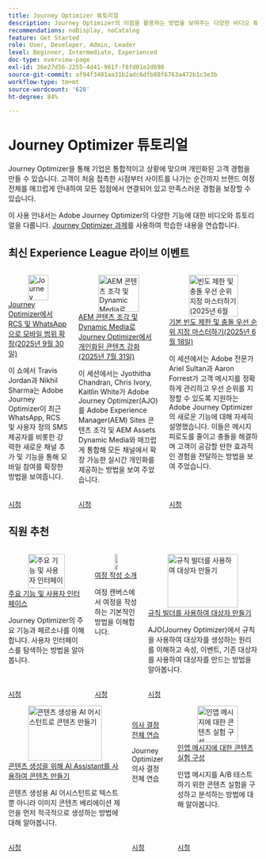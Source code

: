 ```yaml
---
title: Journey Optimizer 튜토리얼
description: Journey Optimizer의 이점을 활용하는 방법을 보여주는 다양한 비디오 튜토리얼이 있습니다.
recommendations: noDisplay, noCatalog
feature: Get Started
role: User, Developer, Admin, Leader
level: Beginner, Intermediate, Experienced
doc-type: overview-page
exl-id: 36e27d56-2255-4d41-961f-f8fd01e2d698
source-git-commit: af94f3401aa31b2adc6dfb88f6763a472b1c3e3b
workflow-type: tm+mt
source-wordcount: '628'
ht-degree: 84%

---
```



# Journey Optimizer 튜토리얼

Journey Optimizer을 통해 기업은 통합적이고 상황에 맞으며 개인화된 고객 경험을 만들 수 있습니다. 고객이 처음 접촉한 시점부터 사이트를 나가는 순간까지 브랜드 여정 전체를 매끄럽게 안내하여 모든 접점에서 연결되어 있고 만족스러운 경험을 보장할 수 있습니다.

이 사용 안내서는 Adobe Journey Optimizer의 다양한 기능에 대한 비디오와 튜토리얼을 다룹니다. [Journey Optimizer 과제](https://experienceleague.adobe.com/ko/docs/journey-optimizer-learn/challenges/introduction-and-prerequisites)를 사용하여 학습한 내용을 연습합니다.

<div id="recs-overview-body-1"></div>
<div id="recs-overview-body-2"></div>
<div id="recs-overview-body-3"></div>
<div id="recs-overview-body-4"></div>
<div id="recs-overview-body-5"></div>
<div id="recs-overview-body-6"></div>



## 최신 Experience League 라이브 이벤트

<!-- CARDS
* https://experienceleague.adobe.com/en/docs/events/experience-league-live-recordings/episodes/exl-live-episode-09-30-25
    {title = Expand your mobile reach with RCS and WhatsApp in Journey Optimizer (September 30th 2025)}
    {description = IN this show Travis Jordan and Nikhil Sharma demonstrate how Adobe Journey Optimizer has recently expanded mobile engagement with powerful new channel additions and functionality, including WhatsApp, RCS, and Custom SMS Provider.}
* https://experienceleague.adobe.com/en/docs/events/experience-league-live-recordings/episodes/exl-live-episode-07-31-25
    {title = Fueling Personalized Content in Journey Optimizer with AEM Content Fragments and Dynamic Media (July 31 2025)}
    {description = In this session, Jyothitha Chandran, Chris Ivory, and Kaitlin White showcased how Adobe Journey Optimizer (AJO) integrates seamlessly with Adobe Experience Manager (AEM) Sites Content Fragments and AEM Assets Dynamic Media to deliver scalable, real-time personalization across every channel.}
* https://experienceleague.adobe.com/en/docs/events/experience-league-live-recordings/episodes/exl-live-episode-06-18-25
  {title = Master Frequency Capping & Conflict Prioritization (June 18, 2025)}
  {description = In this session, Adobe experts Ariel Sultan and Aaron Forrest dove into new features in Adobe Journey Optimizer to help you govern and prioritize customer messages with precision. They showed how to reduce messaging fatigue, resolve conflicts, and deliver impactful experiences that resonate. }
-->
<!-- START CARDS HTML - DO NOT MODIFY BY HAND -->
<div class="columns">
    <div class="column is-half-tablet is-half-desktop is-one-third-widescreen" aria-label="Expand your mobile reach with RCS and WhatsApp in Journey Optimizer (September 30th 2025)">
        <div class="card" style="height: 100%; display: flex; flex-direction: column; height: 100%;">
            <div class="card-image">
                <figure class="image x-is-16by9">
                    <a href="https://experienceleague.adobe.com/en/docs/events/experience-league-live-recordings/episodes/exl-live-episode-09-30-25" title="Journey Optimizer에서 RCS 및 WhatsApp을 통해 모바일 범위 확장(2025년 9월 30일)" target="_blank" rel="referrer">
                        <img class="is-bordered-r-small" src="https://video.tv.adobe.com/v/3475370/?format=jpeg&nocache=1759529951745" alt="Journey Optimizer에서 RCS 및 WhatsApp을 통해 모바일 범위 확장(2025년 9월 30일)"
                             style="width: 100%; aspect-ratio: 16 / 9; object-fit: cover; overflow: hidden; display: block; margin: auto;">
                    </a>
                </figure>
            </div>
            <div class="card-content is-padded-small" style="display: flex; flex-direction: column; flex-grow: 1; justify-content: space-between;">
                <div class="top-card-content">
                    <p class="headline is-size-6 has-text-weight-bold">
                        <a href="https://experienceleague.adobe.com/en/docs/events/experience-league-live-recordings/episodes/exl-live-episode-09-30-25" target="_blank" rel="referrer" title="Journey Optimizer에서 RCS 및 WhatsApp을 통해 모바일 범위 확장(2025년 9월 30일)">Journey Optimizer에서 RCS 및 WhatsApp으로 모바일 범위 확장(2025년 9월 30일)</a>
                    </p>
                    <p class="is-size-6">이 쇼에서 Travis Jordan과 Nikhil Sharma는 Adobe Journey Optimizer이 최근 WhatsApp, RCS 및 사용자 정의 SMS 제공자를 비롯한 강력한 새로운 채널 추가 및 기능을 통해 모바일 참여를 확장한 방법을 보여줍니다.</p>
                </div>
                <a href="https://experienceleague.adobe.com/en/docs/events/experience-league-live-recordings/episodes/exl-live-episode-09-30-25" target="_blank" rel="referrer" class="spectrum-Button spectrum-Button--outline spectrum-Button--primary spectrum-Button--sizeM" style="align-self: flex-start; margin-top: 1rem;">
                    <span class="spectrum-Button-label has-no-wrap has-text-weight-bold">시청</span>
                </a>
            </div>
        </div>
    </div>
    <div class="column is-half-tablet is-half-desktop is-one-third-widescreen" aria-label="Fueling Personalized Content in Journey Optimizer with AEM Content Fragments and Dynamic Media (July 31 2025)">
        <div class="card" style="height: 100%; display: flex; flex-direction: column; height: 100%;">
            <div class="card-image">
                <figure class="image x-is-16by9">
                    <a href="https://experienceleague.adobe.com/ko/docs/events/experience-league-live-recordings/episodes/exl-live-episode-07-31-25" title="AEM 콘텐츠 조각 및 Dynamic Media로 Journey Optimizer에서 개인화된 콘텐츠 강화(2025년 7월 31일)" target="_blank" rel="referrer">
                        <img class="is-bordered-r-small" src="https://video.tv.adobe.com/v/3470355/?format=jpeg&nocache=1759529951721" alt="AEM 콘텐츠 조각 및 Dynamic Media로 Journey Optimizer에서 개인화된 콘텐츠 강화(2025년 7월 31일)"
                             style="width: 100%; aspect-ratio: 16 / 9; object-fit: cover; overflow: hidden; display: block; margin: auto;">
                    </a>
                </figure>
            </div>
            <div class="card-content is-padded-small" style="display: flex; flex-direction: column; flex-grow: 1; justify-content: space-between;">
                <div class="top-card-content">
                    <p class="headline is-size-6 has-text-weight-bold">
                        <a href="https://experienceleague.adobe.com/ko/docs/events/experience-league-live-recordings/episodes/exl-live-episode-07-31-25" target="_blank" rel="referrer" title="AEM 콘텐츠 조각 및 Dynamic Media로 Journey Optimizer에서 개인화된 콘텐츠 강화(2025년 7월 31일)">AEM 콘텐츠 조각 및 Dynamic Media로 Journey Optimizer에서 개인화된 콘텐츠 강화(2025년 7월 31일)</a>
                    </p>
                    <p class="is-size-6">이 세션에서는 Jyothitha Chandran, Chris Ivory, Kaitlin White가 Adobe Journey Optimizer(AJO)를 Adobe Experience Manager(AEM) Sites 콘텐츠 조각 및 AEM Assets Dynamic Media와 매끄럽게 통합해 모든 채널에서 확장 가능한 실시간 개인화를 제공하는 방법을 보여 주었습니다.</p>
                </div>
                <a href="https://experienceleague.adobe.com/ko/docs/events/experience-league-live-recordings/episodes/exl-live-episode-07-31-25" target="_blank" rel="referrer" class="spectrum-Button spectrum-Button--outline spectrum-Button--primary spectrum-Button--sizeM" style="align-self: flex-start; margin-top: 1rem;">
                    <span class="spectrum-Button-label has-no-wrap has-text-weight-bold">시청</span>
                </a>
            </div>
        </div>
    </div>
    <div class="column is-half-tablet is-half-desktop is-one-third-widescreen" aria-label="Master Frequency Capping & Conflict Prioritization (June 18, 2025)">
        <div class="card" style="height: 100%; display: flex; flex-direction: column; height: 100%;">
            <div class="card-image">
                <figure class="image x-is-16by9">
                    <a href="https://experienceleague.adobe.com/ko/docs/events/experience-league-live-recordings/episodes/exl-live-episode-06-18-25" title="빈도 제한 및 충돌 우선 순위 지정 마스터하기(2025년 6월 18일)" target="_blank" rel="referrer">
                        <img class="is-bordered-r-small" src="https://video.tv.adobe.com/v/3464052/?format=jpeg&nocache=1759529951755" alt="빈도 제한 및 충돌 우선 순위 지정 마스터하기(2025년 6월 18일)"
                             style="width: 100%; aspect-ratio: 16 / 9; object-fit: cover; overflow: hidden; display: block; margin: auto;">
                    </a>
                </figure>
            </div>
            <div class="card-content is-padded-small" style="display: flex; flex-direction: column; flex-grow: 1; justify-content: space-between;">
                <div class="top-card-content">
                    <p class="headline is-size-6 has-text-weight-bold">
                        <a href="https://experienceleague.adobe.com/ko/docs/events/experience-league-live-recordings/episodes/exl-live-episode-06-18-25" target="_blank" rel="referrer" title="빈도 제한 및 충돌 우선 순위 지정 마스터하기(2025년 6월 18일)">기본 빈도 제한 및 충돌 우선 순위 지정 마스터하기(2025년 6월 18일)</a>
                    </p>
                    <p class="is-size-6">이 세션에서는 Adobe 전문가 Ariel Sultan과 Aaron Forrest가 고객 메시지를 정확하게 관리하고 우선 순위를 지정할 수 있도록 지원하는 Adobe Journey Optimizer의 새로운 기능에 대해 자세히 설명했습니다. 이들은 메시지 피로도를 줄이고 충돌을 해결하며 고객이 공감할 만한 효과적인 경험을 전달하는 방법을 보여 주었습니다.</p>
                </div>
                <a href="https://experienceleague.adobe.com/ko/docs/events/experience-league-live-recordings/episodes/exl-live-episode-06-18-25" target="_blank" rel="referrer" class="spectrum-Button spectrum-Button--outline spectrum-Button--primary spectrum-Button--sizeM" style="align-self: flex-start; margin-top: 1rem;">
                    <span class="spectrum-Button-label has-no-wrap has-text-weight-bold">시청</span>
                </a>
            </div>
        </div>
    </div>
</div>
<!-- END CARDS HTML - DO NOT MODIFY BY HAND -->

<div id="staff-picks-section">

## 직원 추천

<!-- CARDS
* https://experienceleague.adobe.com/en/docs/journey-optimizer-learn/tutorials/introduction-to-journey-optimizer/key-capabilities-and-user-interface
* https://experienceleague.adobe.com/en/docs/journey-optimizer-learn/tutorials/create-journeys/introduction-to-building-a-journey
* https://experienceleague.adobe.com/en/docs/journey-optimizer-learn/tutorials/profiles-audiences-subscriptions/create-audiences-using-the-rule-builder
-->
<!-- START CARDS HTML - DO NOT MODIFY BY HAND -->
<div class="columns">
    <div class="column is-half-tablet is-half-desktop is-one-third-widescreen" aria-label="Key capabilities and the user interface">
        <div class="card" style="height: 100%; display: flex; flex-direction: column; height: 100%;">
            <div class="card-image">
                <figure class="image x-is-16by9">
                    <a href="https://experienceleague.adobe.com/ko/docs/journey-optimizer-learn/tutorials/introduction-to-journey-optimizer/key-capabilities-and-user-interface" title="주요 기능 및 사용자 인터페이스" target="_blank" rel="referrer">
                        <img class="is-bordered-r-small" src="https://video.tv.adobe.com/v/3424995?format=jpeg&nocache=1759529952337" alt="주요 기능 및 사용자 인터페이스"
                             style="width: 100%; aspect-ratio: 16 / 9; object-fit: cover; overflow: hidden; display: block; margin: auto;">
                    </a>
                </figure>
            </div>
            <div class="card-content is-padded-small" style="display: flex; flex-direction: column; flex-grow: 1; justify-content: space-between;">
                <div class="top-card-content">
                    <p class="headline is-size-6 has-text-weight-bold">
                        <a href="https://experienceleague.adobe.com/ko/docs/journey-optimizer-learn/tutorials/introduction-to-journey-optimizer/key-capabilities-and-user-interface" target="_blank" rel="referrer" title="주요 기능 및 사용자 인터페이스">주요 기능 및 사용자 인터페이스</a>
                    </p>
                    <p class="is-size-6">Journey Optimizer의 주요 기능과 페르소나를 이해합니다. 사용자 인터페이스를 탐색하는 방법을 알아봅니다.</p>
                </div>
                <a href="https://experienceleague.adobe.com/ko/docs/journey-optimizer-learn/tutorials/introduction-to-journey-optimizer/key-capabilities-and-user-interface" target="_blank" rel="referrer" class="spectrum-Button spectrum-Button--outline spectrum-Button--primary spectrum-Button--sizeM" style="align-self: flex-start; margin-top: 1rem;">
                    <span class="spectrum-Button-label has-no-wrap has-text-weight-bold">시청</span>
                </a>
            </div>
        </div>
    </div>
    <div class="column is-half-tablet is-half-desktop is-one-third-widescreen" aria-label="Introduction to building a journey">
        <div class="card" style="height: 100%; display: flex; flex-direction: column; height: 100%;">
            <div class="card-image">
                <figure class="image x-is-16by9">
                    <a href="https://experienceleague.adobe.com/ko/docs/journey-optimizer-learn/tutorials/create-journeys/introduction-to-building-a-journey" title="여정 작성 소개" target="_blank" rel="referrer">
                        <img class="is-bordered-r-small" src="https://video.tv.adobe.com/v/3424996?format=jpeg&nocache=1759529952348" alt="여정 작성 소개"
                             style="width: 100%; aspect-ratio: 16 / 9; object-fit: cover; overflow: hidden; display: block; margin: auto;">
                    </a>
                </figure>
            </div>
            <div class="card-content is-padded-small" style="display: flex; flex-direction: column; flex-grow: 1; justify-content: space-between;">
                <div class="top-card-content">
                    <p class="headline is-size-6 has-text-weight-bold">
                        <a href="https://experienceleague.adobe.com/ko/docs/journey-optimizer-learn/tutorials/create-journeys/introduction-to-building-a-journey" target="_blank" rel="referrer" title="여정 작성 소개">여정 작성 소개</a>
                    </p>
                    <p class="is-size-6">여정 캔버스에서 여정을 작성하는 기본적인 방법을 이해합니다.</p>
                </div>
                <a href="https://experienceleague.adobe.com/ko/docs/journey-optimizer-learn/tutorials/create-journeys/introduction-to-building-a-journey" target="_blank" rel="referrer" class="spectrum-Button spectrum-Button--outline spectrum-Button--primary spectrum-Button--sizeM" style="align-self: flex-start; margin-top: 1rem;">
                    <span class="spectrum-Button-label has-no-wrap has-text-weight-bold">시청</span>
                </a>
            </div>
        </div>
    </div>
    <div class="column is-half-tablet is-half-desktop is-one-third-widescreen" aria-label="Create an audience using the rule builder">
        <div class="card" style="height: 100%; display: flex; flex-direction: column; height: 100%;">
            <div class="card-image">
                <figure class="image x-is-16by9">
                    <a href="https://experienceleague.adobe.com/ko/docs/journey-optimizer-learn/tutorials/profiles-audiences-subscriptions/create-audiences-using-the-rule-builder" title="규칙 빌더를 사용하여 대상자 만들기" target="_blank" rel="referrer">
                        <img class="is-bordered-r-small" src="https://video.tv.adobe.com/v/3425020?format=jpeg&nocache=1759529952343" alt="규칙 빌더를 사용하여 대상자 만들기"
                             style="width: 100%; aspect-ratio: 16 / 9; object-fit: cover; overflow: hidden; display: block; margin: auto;">
                    </a>
                </figure>
            </div>
            <div class="card-content is-padded-small" style="display: flex; flex-direction: column; flex-grow: 1; justify-content: space-between;">
                <div class="top-card-content">
                    <p class="headline is-size-6 has-text-weight-bold">
                        <a href="https://experienceleague.adobe.com/ko/docs/journey-optimizer-learn/tutorials/profiles-audiences-subscriptions/create-audiences-using-the-rule-builder" target="_blank" rel="referrer" title="규칙 빌더를 사용하여 대상자 만들기">규칙 빌더를 사용하여 대상자 만들기</a>
                    </p>
                    <p class="is-size-6">AJO(Journey Optimizer)에서 규칙을 사용하여 대상자를 생성하는 원리를 이해하고 속성, 이벤트, 기존 대상자를 사용하여 대상자를 만드는 방법을 알아봅니다.</p>
                </div>
                <a href="https://experienceleague.adobe.com/ko/docs/journey-optimizer-learn/tutorials/profiles-audiences-subscriptions/create-audiences-using-the-rule-builder" target="_blank" rel="referrer" class="spectrum-Button spectrum-Button--outline spectrum-Button--primary spectrum-Button--sizeM" style="align-self: flex-start; margin-top: 1rem;">
                    <span class="spectrum-Button-label has-no-wrap has-text-weight-bold">시청</span>
                </a>
            </div>
        </div>
    </div>
</div>
<!-- END CARDS HTML - DO NOT MODIFY BY HAND -->

<!-- CARDS
* https://experienceleague.adobe.com/en/docs/journey-optimizer-learn/tutorials/content-management/ai-assistant/create-content-using-ai-assistant-for-content-generation
* https://experienceleague.adobe.com/en/docs/journey-optimizer-learn/tutorials/decision-capabilities/decisioning/decisioning-end-to-end
* https://experienceleague.adobe.com/en/docs/journey-optimizer-learn/tutorials/channels/in-app-channel/content-experiments-for-in-app-messages
-->
<!-- START CARDS HTML - DO NOT MODIFY BY HAND -->
<div class="columns">
    <div class="column is-half-tablet is-half-desktop is-one-third-widescreen" aria-label="Create Content Using AI Assistant for Content Generation">
        <div class="card" style="height: 100%; display: flex; flex-direction: column; height: 100%;">
            <div class="card-image">
                <figure class="image x-is-16by9">
                    <a href="https://experienceleague.adobe.com/ko/docs/journey-optimizer-learn/tutorials/content-management/ai-assistant/create-content-using-ai-assistant-for-content-generation" title="콘텐츠 생성용 AI 어시스턴트로 콘텐츠 만들기" target="_blank" rel="referrer">
                        <img class="is-bordered-r-small" src="https://video.tv.adobe.com/v/3434635/?format=jpeg&nocache=1759529953102" alt="콘텐츠 생성용 AI 어시스턴트로 콘텐츠 만들기"
                             style="width: 100%; aspect-ratio: 16 / 9; object-fit: cover; overflow: hidden; display: block; margin: auto;">
                    </a>
                </figure>
            </div>
            <div class="card-content is-padded-small" style="display: flex; flex-direction: column; flex-grow: 1; justify-content: space-between;">
                <div class="top-card-content">
                    <p class="headline is-size-6 has-text-weight-bold">
                        <a href="https://experienceleague.adobe.com/ko/docs/journey-optimizer-learn/tutorials/content-management/ai-assistant/create-content-using-ai-assistant-for-content-generation" target="_blank" rel="referrer" title="콘텐츠 생성용 AI 어시스턴트로 콘텐츠 만들기">콘텐츠 생성을 위해 AI Assistant를 사용하여 콘텐츠 만들기</a>
                    </p>
                    <p class="is-size-6">콘텐츠 생성용 AI 어시스턴트로 텍스트뿐 아니라 이미지 콘텐츠 베리에이션 제안을 먼저 적극적으로 생성하는 방법에 대해 알아봅니다.</p>
                </div>
                <a href="https://experienceleague.adobe.com/ko/docs/journey-optimizer-learn/tutorials/content-management/ai-assistant/create-content-using-ai-assistant-for-content-generation" target="_blank" rel="referrer" class="spectrum-Button spectrum-Button--outline spectrum-Button--primary spectrum-Button--sizeM" style="align-self: flex-start; margin-top: 1rem;">
                    <span class="spectrum-Button-label has-no-wrap has-text-weight-bold">시청</span>
                </a>
            </div>
        </div>
    </div>
    <div class="column is-half-tablet is-half-desktop is-one-third-widescreen" aria-label="Decisioning end-to-end walkthrough">
        <div class="card" style="height: 100%; display: flex; flex-direction: column; height: 100%;">
            <div class="card-image">
                <figure class="image x-is-16by9">
                    <a href="https://experienceleague.adobe.com/ko/docs/journey-optimizer-learn/tutorials/decision-capabilities/decisioning/decisioning-end-to-end" title="의사 결정 전체 연습" target="_blank" rel="referrer">
                        <img class="is-bordered-r-small" src="https://video.tv.adobe.com/v/3451100/?format=jpeg&nocache=1759529953093" alt="의사 결정 전체 연습"
                             style="width: 100%; aspect-ratio: 16 / 9; object-fit: cover; overflow: hidden; display: block; margin: auto;">
                    </a>
                </figure>
            </div>
            <div class="card-content is-padded-small" style="display: flex; flex-direction: column; flex-grow: 1; justify-content: space-between;">
                <div class="top-card-content">
                    <p class="headline is-size-6 has-text-weight-bold">
                        <a href="https://experienceleague.adobe.com/ko/docs/journey-optimizer-learn/tutorials/decision-capabilities/decisioning/decisioning-end-to-end" target="_blank" rel="referrer" title="의사 결정 전체 연습">의사 결정 전체 연습</a>
                    </p>
                    <p class="is-size-6">Journey Optimizer 의사 결정 전체 연습</p>
                </div>
                <a href="https://experienceleague.adobe.com/ko/docs/journey-optimizer-learn/tutorials/decision-capabilities/decisioning/decisioning-end-to-end" target="_blank" rel="referrer" class="spectrum-Button spectrum-Button--outline spectrum-Button--primary spectrum-Button--sizeM" style="align-self: flex-start; margin-top: 1rem;">
                    <span class="spectrum-Button-label has-no-wrap has-text-weight-bold">시청</span>
                </a>
            </div>
        </div>
    </div>
    <div class="column is-half-tablet is-half-desktop is-one-third-widescreen" aria-label="Configure content experiments for in-app messages">
        <div class="card" style="height: 100%; display: flex; flex-direction: column; height: 100%;">
            <div class="card-image">
                <figure class="image x-is-16by9">
                    <a href="https://experienceleague.adobe.com/ko/docs/journey-optimizer-learn/tutorials/channels/in-app-channel/content-experiments-for-in-app-messages" title="인앱 메시지에 대한 콘텐츠 실험 구성" target="_blank" rel="referrer">
                        <img class="is-bordered-r-small" src="https://video.tv.adobe.com/v/3419898/?format=jpeg&nocache=1759529953110" alt="인앱 메시지에 대한 콘텐츠 실험 구성"
                             style="width: 100%; aspect-ratio: 16 / 9; object-fit: cover; overflow: hidden; display: block; margin: auto;">
                    </a>
                </figure>
            </div>
            <div class="card-content is-padded-small" style="display: flex; flex-direction: column; flex-grow: 1; justify-content: space-between;">
                <div class="top-card-content">
                    <p class="headline is-size-6 has-text-weight-bold">
                        <a href="https://experienceleague.adobe.com/ko/docs/journey-optimizer-learn/tutorials/channels/in-app-channel/content-experiments-for-in-app-messages" target="_blank" rel="referrer" title="인앱 메시지에 대한 콘텐츠 실험 구성">인앱 메시지에 대한 콘텐츠 실험 구성</a>
                    </p>
                    <p class="is-size-6">인앱 메시지를 A/B 테스트하기 위한 콘텐츠 실험을 구성하고 분석하는 방법에 대해 알아봅니다.</p>
                </div>
                <a href="https://experienceleague.adobe.com/ko/docs/journey-optimizer-learn/tutorials/channels/in-app-channel/content-experiments-for-in-app-messages" target="_blank" rel="referrer" class="spectrum-Button spectrum-Button--outline spectrum-Button--primary spectrum-Button--sizeM" style="align-self: flex-start; margin-top: 1rem;">
                    <span class="spectrum-Button-label has-no-wrap has-text-weight-bold">시청</span>
                </a>
            </div>
        </div>
    </div>
</div>
<!-- END CARDS HTML - DO NOT MODIFY BY HAND -->
